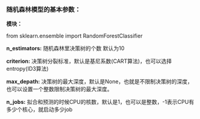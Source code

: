 ### 随机森林模型的基本参数：
__模块：__

from sklearn.ensemble import RandomForestClassifier

__n_estimators:__   随机森林里决策树的个数 默认为10

__criterion:__      决策树分裂标准，默认是基尼系数(CART算法)，也可以选择entropy(ID3算法)

__max_depath:__     决策树的最大深度，默认是None，也就是不限制决策树的深度，也可以设置一个整数限制决策树的最大深度。

__n_jobs:__         拟合和预测的时候CPU的核数，默认是1，也可以是整数，-1表示CPU有多少个核心，就启动多少job
